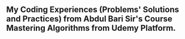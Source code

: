 ## My Coding Experiences (Problems' Solutions and Practices) from Abdul Bari Sir's Course Mastering Algorithms from Udemy Platform.
